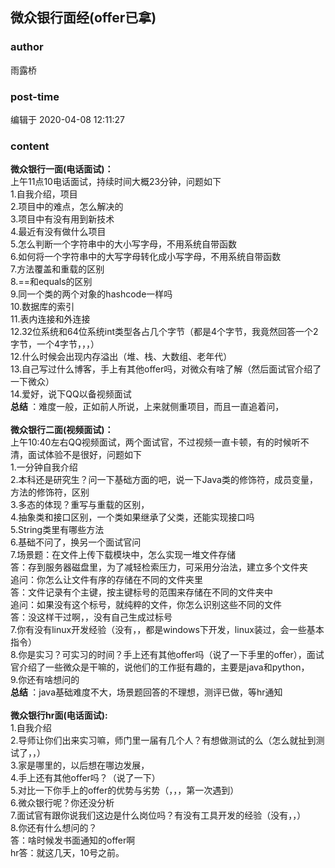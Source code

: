 ## 微众银行面经(offer已拿)
### author 
雨露桥
### post-time 

编辑于  2020-04-08 12:11:27
### content 
<div class="post-topic-des nc-post-content">
 <div>
  <strong>
   微众银行一面(电话面试)：
  </strong>
 </div>
 <div>
  上午11点10电话面试，持续时间大概23分钟，问题如下
 </div>
 <div>
  1.自我介绍，项目
 </div>
 <div>
  2.项目中的难点，怎么解决的
 </div>
 <div>
  3.项目中有没有用到新技术
 </div>
 <div>
  4.最近有没有做什么项目
 </div>
 <div>
  5.怎么判断一个字符串中的大小写字母，不用系统自带函数
 </div>
 <div>
  6.如何将一个字符串中的大写字母转化成小写字母，不用系统自带函数
 </div>
 <div>
  7.方法覆盖和重载的区别
 </div>
 <div>
  8.==和equals的区别
 </div>
 <div>
  9.同一个类的两个对象的hashcode一样吗
 </div>
 <div>
  10.数据库的索引
 </div>
 <div>
  11.表内连接和外连接
 </div>
 <div>
  12.32位系统和64位系统int类型各占几个字节（都是4个字节，我竟然回答一个2字节，一个4字节，，，）
 </div>
 <div>
  12.什么时候会出现内存溢出（堆、栈、大数组、老年代）
 </div>
 <div>
  13.自己写过什么博客，手上有其他offer吗，对微众有啥了解（然后面试官介绍了一下微众）
 </div>
 <div>
  14.爱好，说下QQ以备视频面试
 </div>
 <div>
  <strong>
   总结
  </strong>
  ：难度一般，正如前人所说，上来就侧重项目，而且一直追着问，
 </div>
 <div>
  <br/>
 </div>
 <div>
  <strong>
   微众银行二面(视频面试)：
  </strong>
 </div>
 <div>
  上午10:40左右QQ视频面试，两个面试官，不过视频一直卡顿，有的时候听不清，面试体验不是很好，问题如下
 </div>
 <div>
  1.一分钟自我介绍
 </div>
 <div>
  2.本科还是研究生？问一下基础方面的吧，说一下Java类的修饰符，成员变量，方法的修饰符，区别
 </div>
 <div>
  3.多态的体现？重写与重载的区别，
 </div>
 <div>
  4.抽象类和接口区别，一个类如果继承了父类，还能实现接口吗
 </div>
 <div>
  5.String类里有哪些方法
 </div>
 <div>
  6.基础不问了，换另一个面试官问
 </div>
 <div>
  7.场景题：在文件上传下载模块中，怎么实现一堆文件存储
 </div>
 <div>
  答：存到服务器磁盘里，为了减轻检索压力，可采用分治法，建立多个文件夹
 </div>
 <div>
  追问：你怎么让文件有序的存储在不同的文件夹里
 </div>
 <div>
  答：文件记录有个主键，按主键标号的范围来存储在不同的文件夹中
 </div>
 <div>
  追问：如果没有这个标号，就纯粹的文件，你怎么识别这些不同的文件
 </div>
 <div>
  答：没这样干过啊，，没有自己生成过标号
 </div>
 <div>
  7.你有没有linux开发经验（没有，，都是windows下开发，linux装过，会一些基本指令）
 </div>
 <div>
  8.你是实习？可实习的时间？手上还有其他offer吗（说了一下手里的offer），面试官介绍了一些微众是干嘛的，说他们的工作挺有趣的，主要是java和python，
 </div>
 <div>
  9.你还有啥想问的
 </div>
 <div>
  <strong>
   总结
  </strong>
  ：java基础难度不大，场景题回答的不理想，测评已做，等hr通知
 </div>
 <div>
  <br/>
 </div>
 <div>
  <strong>
   微众银行hr面(电话面试):
  </strong>
 </div>
 <div>
  1.自我介绍
 </div>
 <div>
  2.导师让你们出来实习嘛，师门里一届有几个人？有想做测试的么（怎么就扯到测试了，，）
 </div>
 <div>
  3.家是哪里的，以后想在哪边发展，
 </div>
 <div>
  4.手上还有其他offer吗？（说了一下）
 </div>
 <div>
  5.对比一下你手上的offer的优势与劣势（，，，第一次遇到）
 </div>
 <div>
  6.微众银行呢？你还没分析
 </div>
 <div>
  7.面试官有跟你说我们这边是什么岗位吗？有没有工具开发的经验（没有，，）
 </div>
 <div>
  8.你还有什么想问的？
 </div>
 <div>
  答：啥时候发书面通知的offer啊
 </div>
 <div>
  hr答：就这几天，10号之前。
 </div>
 <div>
  <div>
   <br/>
  </div>
  <br/>
 </div>
</div>
